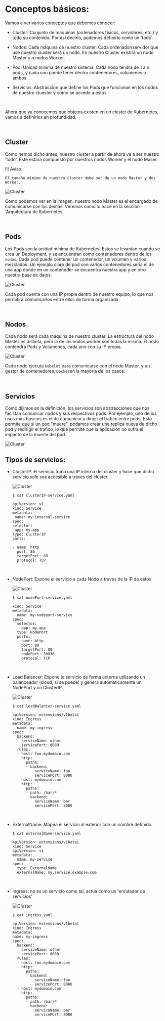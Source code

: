 # Conceptos básicos:

Vamos a ver varios conceptos que debemos conocer:

- Cluster: Conjunto de maquinas (ordenadores físicos, servidores, etc.) y todo su contenido. Por así decirlo, podemos definirlo como un 'todo'.

- Nodos: Cada máquina de nuestro cluster. Cada ordenador/servidor que use nuestro cluster será un nodo. En nuestro Cluster existirá un nodo Master y n nodos Worker.

- Pod: Unidad mínima de nuestro sistema. Cada nodo tendra de 1 a n pods, y cada uno puede tener dentro contenedores, volumenes o ambos.

- Servicios: Abstraccion que define los Pods que funcionan en los nodos de nuestro cluester y como se accede a estos.

<br>

Ahora que ya conocemos que objetos existen en un cluster de Kubernetes, vamos a definirlos en profundidad.

<br>

## Cluster

Como hemos dicho antes, nuestro cluster a partir de ahora va a ser nuestro 'todo'. Este estará compuesto por nuestros nodos Worker y el nodo Maser.

!!! Aviso

    El tamaño minimo de nuestro cluster debe ser de un nodo Master y dos Worker.

![Cluster](images/cluster.png)

Como podemos ver en la imagen, nuestro nodo Master es el encargado de comunicarse con los demás. Veremos cómo lo hace en la seccion 'Arquitectura de Kubernetes'

<br>

## Pods

Los Pods son la unidad mínima de Kubernetes. Estos se levantan cuando se crea un Deployment, y se encuentran como contenedores dentro de los `nodos`.
Cada pod puede contener un contenedor, un volumen y varios mezclados.
Un ejemplo claro de pod con varios contenedores seria el de una app donde en un contenedor se encuentra nuestra app y en otro nuestra base de datos.

![Cluster](images/pod.png)

Cada pod cuenta con una IP propia dentro de nuestro equipo, lo que nos permitirá comunicarlos entre ellos de forma organizada.

<br>

## Nodos

Cada nodo será cada máquina de nuestro cluster. La estructura del nodo Master es distinta, pero la de los nodos worker son todas la misma. El nodo contendrá Pods y Volumenes, cada uno con su IP propia.

![Cluster](images/nodo.png)

Cada nodo ejecuta `kubelet` para comunicarse con el nodo Master, y un gestor de contenedores, `Docker`en la mayoría de los casos.

<br>

## Servicios

Como dijimos en la definición, los servicios son abstracciones que nos facilitan comunicar nodos y sus respectivos pods.
Por ejemplo, uno de los usos mas basicos es el de comunicar y dirigir el trafico entre pods. Esto permite que si un pod "muere", podamos crear una replica nueva de dicho pod y redirigir el trafico, lo que permite que la aplicación no sufra el impacto de la muerte del pod.

![Cluster](images/servicio.png)

## Tipos de servicios:

- ClusterIP: El servicio toma una IP interna del cluster y hace que dicho servicio solo sea accesible a traves del cluster.

  ![Cluster](images/clusterIP-service.png)

  ```
  $ cat clusterIP-service.yaml

  apiVersion: v1
  kind: Service
  metadata:
   name: my-internal-service
  spec:
  selector:
   app: my-app
  type: ClusterIP
  ports:

  - name: http
    port: 80
    targetPort: 80
    protocol: TCP
  ```

  <br>

- NodePort: Expone el servicio a cada Nodo a traves de la IP de estos.

  ![Cluster](images/nodePort-service.png)

  ```
  $ cat nodePort-service.yaml

  kind: Service
  metadata:
    name: my-nodeport-service
  spec:
    selector:
      app: my-app
    type: NodePort
    ports:
    - name: http
      port: 80
      targetPort: 80
      nodePort: 30036
      protocol: TCP
  ```

  <br>

- Load Balancer: Expone le servicio de forma externa utilizando un balanceador (cloud, si se puede) y genera automaticamente un NodePort y un ClusterIP.

  ![Cluster](images/loadBalancer-service.png)

  ```
  $ cat loadBalancer-service.yaml

  apiVersion: extensions/v1beta1
  kind: Ingress
  metadata:
    name: my-ingress
  spec:
    backend:
      serviceName: other
      servicePort: 8080
    rules:
    - host: foo.mydomain.com
      http:
        paths:
        - backend:
            serviceName: foo
            servicePort: 8080
    - host: mydomain.com
      http:
        paths:
        - path: /bar/*
          backend:
            serviceName: bar
            servicePort: 8080
  ```

  <br>

- ExternalName: Mapea el servicio al exterior con un nombre definido.

  ```
  $ cat externalName-service.yaml

  apiVersion: extensions/v1beta1
  kind: Service
  apiVersion: v1
  metadata:
    name: my-service
  spec:
    type: ExternalName
    externalName: my.service.example.com
  ```

  <br>

- Ingress: no es un servicio como tal, actua como un 'enrutador de servicios'

  ![Cluster](images/ingress.png)

  ```
  $ cat ingress.yaml

  apiVersion: extensions/v1beta1
  kind: Ingress
  metadata:
  name: my-ingress
  spec:
    backend:
      serviceName: other
      servicePort: 8080
    rules:
    - host: foo.mydomain.com
      http:
        paths:
        - backend:
            serviceName: foo
            servicePort: 8080
    - host: mydomain.com
      http:
        paths:
        - path: /bar/*
          backend:
            serviceName: bar
            servicePort: 8080
  ```

  <br>

